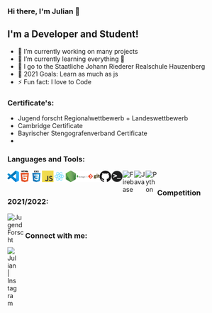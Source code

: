 ### Hi there, I'm Julian 👋

## I'm a  Developer and Student!

 
 
- 🔭 I’m currently working on many projects
- 🌱 I’m currently learning everything 🤣
- 🏫 I go to the Staatliche Johann Riederer Realschule Hauzenberg 
- 🥅 2021 Goals: Learn as much as js
- ⚡ Fun fact: I love to Code 

### Certificate's:
- Jugend forscht Regionalwettbewerb + Landeswettbewerb
- Cambridge Certificate
- Bayrischer Stengografenverband Certificate
- 
### Languages and Tools:
<img align="left" alt="Visual Studio Code" width="26px" src="https://raw.githubusercontent.com/github/explore/80688e429a7d4ef2fca1e82350fe8e3517d3494d/topics/visual-studio-code/visual-studio-code.png" />
<img align="left" alt="HTML5" width="26px" src="https://raw.githubusercontent.com/github/explore/80688e429a7d4ef2fca1e82350fe8e3517d3494d/topics/html/html.png" />
<img align="left" alt="CSS3" width="26px" src="https://raw.githubusercontent.com/github/explore/80688e429a7d4ef2fca1e82350fe8e3517d3494d/topics/css/css.png" />
<img align="left" alt="JavaScript" width="26px" src="https://raw.githubusercontent.com/github/explore/80688e429a7d4ef2fca1e82350fe8e3517d3494d/topics/javascript/javascript.png" />
<img align="left" alt="React" width="26px" src="https://raw.githubusercontent.com/github/explore/80688e429a7d4ef2fca1e82350fe8e3517d3494d/topics/react/react.png" />
<img align="left" alt="Node.js" width="26px" src="https://raw.githubusercontent.com/github/explore/80688e429a7d4ef2fca1e82350fe8e3517d3494d/topics/nodejs/nodejs.png" />
<img align="left" alt="MongoDB" width="26px" src="https://raw.githubusercontent.com/github/explore/80688e429a7d4ef2fca1e82350fe8e3517d3494d/topics/mongodb/mongodb.png" />
<img align="left" alt="Git" width="26px" src="https://raw.githubusercontent.com/github/explore/80688e429a7d4ef2fca1e82350fe8e3517d3494d/topics/git/git.png" />
<img align="left" alt="GitHub" width="26px" src="https://raw.githubusercontent.com/github/explore/78df643247d429f6cc873026c0622819ad797942/topics/github/github.png" />
<img align="left" alt="Terminal" width="26px" src="https://raw.githubusercontent.com/github/explore/80688e429a7d4ef2fca1e82350fe8e3517d3494d/topics/terminal/terminal.png" />
<img align="left" alt="Firebase" width="26px" src="https://miro.medium.com/max/300/1*R4c8lHBHuH5qyqOtZb3h-w.png" />
<img align="left" alt="Java" width="26px" src="https://sdtimes.com/wp-content/uploads/2018/03/jW4dnFtA_400x400.jpg" />

<img align="left" alt="Python" width="26px" src="https://cdn4.iconfinder.com/data/icons/logos-and-brands/512/267_Python_logo-512.png" />
<br />

### Competition 2021/2022:
<img align="left" alt="Jugend Forscht" width="40px" src="https://www.ebmpapst.com/de/de/unternehmen/soziale-verantwortung/jugend-forscht/_jcr_content/root/responsivegrid/content_layout_conta/parCol/columncontrol_1817529219/col1/image.coreimg.png/1599207806443/jugend-forscht.png" />
<br>


### Connect with me:



[<img align="left" alt="Julian   | Instagram" width="22px" src="https://upload.wikimedia.org/wikipedia/commons/thumb/e/e7/Instagram_logo_2016.svg/2000px-Instagram_logo_2016.svg.png" />][instagram]


<br />


[instagram]: https://www.instagram.com/julianzillner/









